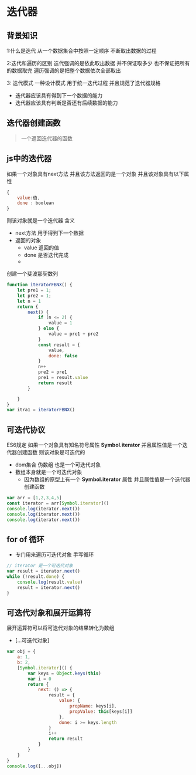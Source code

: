 # 迭代器
## 背景知识
1:什么是迭代
从一个数据集合中按照一定顺序 不断取出数据的过程

2:迭代和遍历的区别
迭代强调的是依此取出数据 并不保证取多少 也不保证把所有的数据取完
遍历强调的是把整个数据依次全部取出

3: 迭代模式
一种设计模式 用于统一迭代过程 并且规范了迭代器规格
- 迭代器应该具有得到下一个数据的能力
- 迭代器应该具有判断是否还有后续数据的能力
  
## 迭代器创建函数
> 一个返回迭代器的函数

## js中的迭代器
如果一个对象具有next方法 并且该方法返回的是一个对象 并且该对象具有以下属性
```js
{
    value:值,
    done : boolean 
}
```
则该对象就是一个迭代器
含义
- next方法 用于得到下一个数据
- 返回的对象
  - value  返回的值
  - done   是否迭代完成 
  - 
创建一个斐波那契数列
```js
function iteratorFBNX() {
    let pre1 = 1;
    let pre2 = 1;
    let n = 1
    return {
        next() {
            if (n <= 2) {
                value = 1
            } else {
                value = pre1 + pre2
            }
            const result = {
                value,
                done: false
            }
            n++
            pre2 = pre1
            pre1 = result.value
            return result
        }

    }
}
var itra1 = iteratorFBNX()
```

## 可迭代协议
ES6规定 如果一个对象具有知名符号属性 **Symbol.iterator** 并且属性值是一个迭代器创建函数 则该对象是可迭代的 
- dom集合 伪数组 也是一个可迭代对象 
- 数组本身就是一个可迭代对象
  - 因为数组的原型上有一个 **Symbol.iterator** 属性 并且属性值是一个迭代器创建函数
```js
var arr = [1,2,3,4,5]
const iterator = arr[Symbol.iterator]()
console.log(iterator.next())
console.log(iterator.next())
console.log(iterator.next())
```

## for of 循环
- 专门用来遍历可迭代对象
手写循环
```js
// iterator 是一个可迭代对象
var result = iterator.next()
while (!result.done) {
    console.log(result.value)
    result = iterator.next()
}
```

## 可迭代对象和展开运算符
展开运算符可以将可迭代对象的结果转化为数组
- [...可迭代对象]
```js
var obj = {
    a: 1,
    b: 2,
    [Symbol.iterator]() {
        var keys = Object.keys(this)
        var i = 0
        return {
            next: () => {
                result = {
                    value: {
                        propName: keys[i],
                        propValue: this[keys[i]]
                    },
                    done: i >= keys.length
                }
                i++
                return result
            }
        }
    }
}
console.log([...obj])
```
